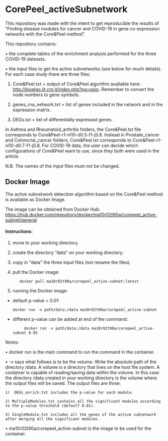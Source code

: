 # CorePeel_activeSubnetwork
This repository was made with the intent to get reproducible the results of  “Finding disease modules for cancer and COVID-19 in gene co-expression networks with the Core&Peel method”.
 
This repository contains:

• the complete tables of the enrichment analysis performed for the three COVID-19 datasets.

• the input files to get the active subnetworks (see below for much details). For each case study there are three files:
	
1)  Core&Peel.txt = output of Core&Peel algorithm available here: http://bioalgo.iit.cnr.it/index.php?pg=ppin. Remember to convert the node numbers to gene symbols. 

2) genes_rna_network.txt = list of genes included in the network and in the expression matrix.

3) DEGs.txt = list of differentially expressed genes.

In Asthma and Rheumatoid_arthritis folders, the Core&Peel.txt file corresponds to Core&Peel-r1-nl10-d0.5-f1-j0.8. Instead in Prostate_cancer and Colorectal_cancer folders, Core&Peel.txt corresponds to Core&Peel-r1-nl10-d0.7-f1-j0.8. For COVID-19 data, the user can decide which configurations of Core&Peel want to use, since they both were used in the article.

N.B. The names of the input files must not be changed.


## Docker Image

The active subnetwork detection algorithm based on the Core&Peel method is available as Docker Image.

The image can be obtained from Docker Hub: https://hub.docker.com/repository/docker/ma10r02t90a/corepeel_active-subnet/general


#### Instructions:

1) move to your working directory.

2) create the directory “data” on your working directory.

3) copy in "data" the three input files (not rename the files).

4) pull the Docker image:

          docker pull ma10r02t90a/corepeel_active-subnet:latest

5) running the Docker image:
	
- default p-value = 0.01:
		
	  docker run -v path/data:/data ma10r02t90a/corepeel_active-subnet

- different p-value can be added at end of the command:

           docker run -v path/data:/data ma10r02t90a/corepeel_active-subnet 0.05

Notes:

• docker run is the main command to run the command in the container.

•  -v says what follows is to be the volume. Write the absolute path of the directory /data.
A volume is a directory that lives on the host file system. A container is capable of reading/saving data within the volume. 
In this case the directory /data created in your working directory is the volume where the output files will be saved.
The output files are three:
	
	1)  DEGs_enrich.txt includes the p-value for each module.
	
	2) MultipleModules.txt contains all the significant modules according to the p-value threshold (defaulf 0.01).
	
	3) SingleModule.txt includes all the genes of the active subnetwork after merging all the significant modules.

• ma10r02t90a/corepeel_active-subnet is the image to be used for the container.
